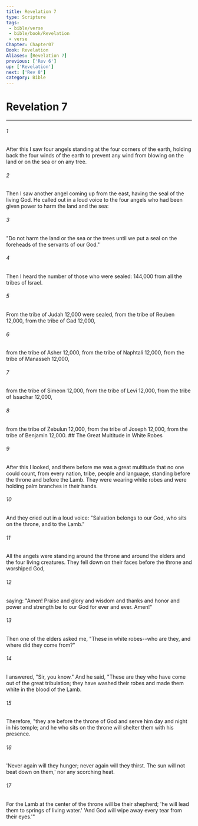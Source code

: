 ```yaml
---
title: Revelation 7
type: Scripture
tags:
 - bible/verse
 - bible/book/Revelation
 - verse
Chapter: Chapter07
Book: Revelation
Aliases: [Revelation 7]
previous: ['Rev 6']
up: ['Revelation']
next: ['Rev 8']
category: Bible
---
```

# Revelation 7

***


###### 1 
After this I saw four angels standing at the four corners of the earth, holding back the four winds of the earth to prevent any wind from blowing on the land or on the sea or on any tree. 

###### 2 
Then I saw another angel coming up from the east, having the seal of the living God. He called out in a loud voice to the four angels who had been given power to harm the land and the sea: 

###### 3 
"Do not harm the land or the sea or the trees until we put a seal on the foreheads of the servants of our God." 

###### 4 
Then I heard the number of those who were sealed: 144,000 from all the tribes of Israel. 

###### 5 
From the tribe of Judah 12,000 were sealed, from the tribe of Reuben 12,000, from the tribe of Gad 12,000, 

###### 6 
from the tribe of Asher 12,000, from the tribe of Naphtali 12,000, from the tribe of Manasseh 12,000, 

###### 7 
from the tribe of Simeon 12,000, from the tribe of Levi 12,000, from the tribe of Issachar 12,000, 

###### 8 
from the tribe of Zebulun 12,000, from the tribe of Joseph 12,000, from the tribe of Benjamin 12,000. ## The Great Multitude in White Robes 

###### 9 
After this I looked, and there before me was a great multitude that no one could count, from every nation, tribe, people and language, standing before the throne and before the Lamb. They were wearing white robes and were holding palm branches in their hands. 

###### 10 
And they cried out in a loud voice: "Salvation belongs to our God, who sits on the throne, and to the Lamb." 

###### 11 
All the angels were standing around the throne and around the elders and the four living creatures. They fell down on their faces before the throne and worshiped God, 

###### 12 
saying: "Amen! Praise and glory and wisdom and thanks and honor and power and strength be to our God for ever and ever. Amen!" 

###### 13 
Then one of the elders asked me, "These in white robes--who are they, and where did they come from?" 

###### 14 
I answered, "Sir, you know." And he said, "These are they who have come out of the great tribulation; they have washed their robes and made them white in the blood of the Lamb. 

###### 15 
Therefore, "they are before the throne of God and serve him day and night in his temple; and he who sits on the throne will shelter them with his presence. 

###### 16 
'Never again will they hunger; never again will they thirst. The sun will not beat down on them,' nor any scorching heat. 

###### 17 
For the Lamb at the center of the throne will be their shepherd; 'he will lead them to springs of living water.' 'And God will wipe away every tear from their eyes.'" 
